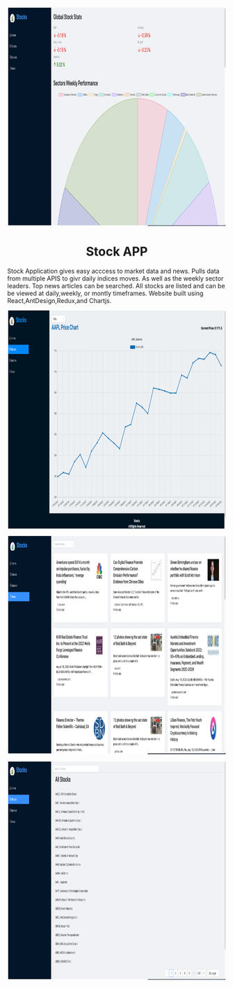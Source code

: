 <p align = "center">
    <img alt="Home" src="/pictures/Home.png" width ="500" height="500"/>
</p>
<h1 align="center">Stock APP</h1>
<p>
 Stock Application gives easy acccess to market data and news. Pulls data from multiple APIS to givr daily indices moves. As well as the weekly sector leaders. Top news articles can be searched. All stocks are listed and can be be viewed at daily,weekly, or montly timeframes. Website built using React,AntDesign,Redux,and Chartjs. 
</p>
<p align="center">
    <img alt="Chart" src="/pictures/Chart.png" width ="500" height="500"/>
</p>

<p align="center">
    <img alt="News" src="/pictures/News.png" width ="500" height="500"/>
</p>

<p align="center">
    <img alt="List" src="/pictures/List.png" width ="500" height="500"/>
</p>




